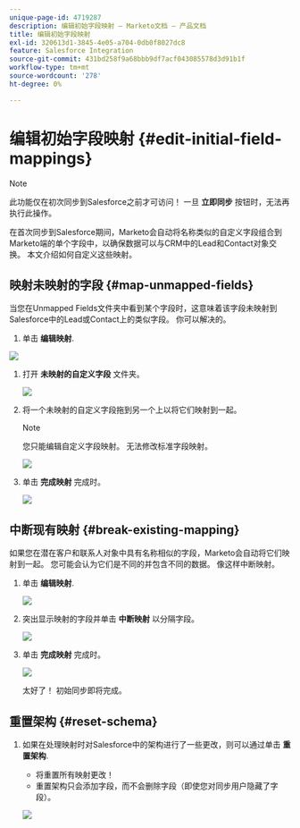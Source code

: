 ```yaml
---
unique-page-id: 4719287
description: 编辑初始字段映射 — Marketo文档 — 产品文档
title: 编辑初始字段映射
exl-id: 320613d1-3845-4e05-a704-0db0f8027dc8
feature: Salesforce Integration
source-git-commit: 431bd258f9a68bbb9df7acf043085578d3d91b1f
workflow-type: tm+mt
source-wordcount: '278'
ht-degree: 0%

---
```


# 编辑初始字段映射 {#edit-initial-field-mappings}

>[!NOTE]
>
>此功能仅在初次同步到Salesforce之前才可访问！ 一旦 **立即同步** 按钮时，无法再执行此操作。

在首次同步到Salesforce期间，Marketo会自动将名称类似的自定义字段组合到Marketo端的单个字段中，以确保数据可以与CRM中的Lead和Contact对象交换。 本文介绍如何自定义这些映射。

## 映射未映射的字段 {#map-unmapped-fields}

当您在Unmapped Fields文件夹中看到某个字段时，这意味着该字段未映射到Salesforce中的Lead或Contact上的类似字段。 你可以解决的。

1. 单击 **编辑映射**.

![](assets/image2014-12-9-13-3a31-3a0.png)

1. 打开 **未映射的自定义字段** 文件夹。

   ![](assets/two.png)

1. 将一个未映射的自定义字段拖到另一个上以将它们映射到一起。

   >[!NOTE]
   >
   >您只能编辑自定义字段映射。 无法修改标准字段映射。

   ![](assets/three.png)

1. 单击 **完成映射** 完成时。

   ![](assets/four.png)

## 中断现有映射 {#break-existing-mapping}

如果您在潜在客户和联系人对象中具有名称相似的字段，Marketo会自动将它们映射到一起。 您可能会认为它们是不同的并包含不同的数据。 像这样中断映射。

1. 单击 **编辑映射**.

   ![](assets/image2014-12-9-13-3a31-3a37.png)

1. 突出显示映射的字段并单击 **中断映射** 以分隔字段。

   ![](assets/image2014-12-9-13-3a31-3a47.png)

1. 单击 **完成映射** 完成时。

   ![](assets/image2014-12-9-13-3a31-3a58.png)

   太好了！ 初始同步即将完成。

## 重置架构 {#reset-schema}

1. 如果在处理映射时对Salesforce中的架构进行了一些更改，则可以通过单击 **重置架构**.

   * 将重置所有映射更改！
   * 重置架构只会添加字段，而不会删除字段（即使您对同步用户隐藏了字段）。

   ![](assets/image2014-12-9-13-3a32-3a8.png)

